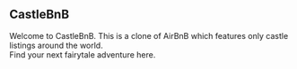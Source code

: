 ## CastleBnB

Welcome to CastleBnB. This is a clone of AirBnB which features only castle listings around the world.
</br>
Find your next fairytale adventure here.


